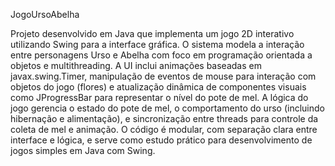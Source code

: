 JogoUrsoAbelha

Projeto desenvolvido em Java que implementa um jogo 2D interativo utilizando Swing para a interface gráfica. O sistema modela a interação entre personagens Urso e Abelha com foco em programação orientada a objetos e multithreading. A UI inclui animações baseadas em javax.swing.Timer, manipulação de eventos de mouse para interação com objetos do jogo (flores) e atualização dinâmica de componentes visuais como JProgressBar para representar o nível do pote de mel. A lógica do jogo gerencia o estado do pote de mel, o comportamento do urso (incluindo hibernação e alimentação), e sincronização entre threads para controle da coleta de mel e animação. O código é modular, com separação clara entre interface e lógica, e serve como estudo prático para desenvolvimento de jogos simples em Java com Swing.

